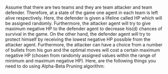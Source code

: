 Assume that there are two teams and they are team attacker and team defender.  Therefore, at a state of the game one agent in  each team is left alive respectively. Here, the defender is given a lifeline called HP which will be assigned randomly. Furthermore, the attacker agent  will try to give maximum negative HP to the defender agent to decrease his(d) chances of survival in the game. On the other hand, the defender agent will try to protect himself by receiving the lowest negative HP possible from the attacker agent. Furthermore, the attacker can have a choice from a number of bullets from his gun and the optimal moves will cost a certain maximum negative HP (chosen from randomly assigned values within the range of minimum and maximum negative HP). Here, are the following things you need to do using Alpha-Beta Pruning algorithm:
